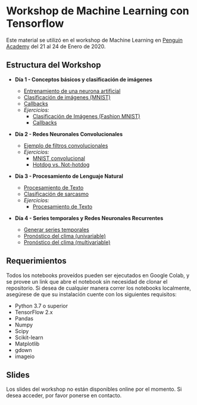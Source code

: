 # Workshop de Machine Learning con Tensorflow

Este material se utilizó en el workshop de Machine Learning en [Penguin Academy](https://penguin.academy/) del 21 al 24 de Enero de 2020.

## Estructura del Workshop

 * **Día 1 - Conceptos básicos y clasificación de imágenes**

	* [Entrenamiento de una neurona artificial](D1_1_De_ejemplos_a_reglas.ipynb)
    * [Clasificación de imágenes (MNIST)](D1_2_MNIST.ipynb)
    * [Callbacks](D1_3_callbacks.ipynb)
    * *Ejercicios:*
		* [Clasificación de Imágenes (Fashion MNIST)](ejercicios/D1_E1_Fashion_MNIST.ipynb)
		* [Callbacks](ejercicios/D1_E2_callbacks.ipynb)


 * **Día 2 - Redes Neuronales Convolucionales**
	* [Ejemplo de filtros convolucionales](D2_1_convoluciones.ipynb)
    * *Ejercicios:*
	   	* [MNIST convolucional](ejercicios/D2_E1_MNIST_conv.ipynb)
   		* [Hotdog  vs. Not-hotdog](ejercicios/D2_E2_hotdog_not_hotdog.ipynb)

 * **Día 3 - Procesamiento de Lenguaje Natural**
	* [Procesamiento de Texto](D3_1_Natural_Language.ipynb)
	* [Clasificación de sarcasmo](D3_2_Clasificacion_sarcasmo.ipynb)
    * *Ejercicios:*
	   	* [Procesamiento de Texto](ejercicios/D3_E1_Procesar_texto.ipynb)

 * **Día 4 - Series temporales y Redes Neuronales Recurrentes**
	* [Generar series temporales](D4_1_Series_temporales.ipynb)
	* [Pronóstico del clima (univariable)](D4_2_Pronostico.ipynb)
	* [Pronóstico del clima (multivariable)](D4_3_Pronostico_multivariable.ipynb)
	

## Requerimientos

Todos los notebooks proveídos pueden ser ejecutados en Google Colab, y se provee un link que abre el notebook sin necesidad de clonar el repositorio. Si desea de cualquier manera correr los notebooks localmente, asegúrese de que su instalación cuente con los siguientes requisitos:

 * Python 3.7 o superior
 * TensorFlow 2.x
 * Pandas
 * Numpy
 * Scipy
 * Scikit-learn
 * Matplotlib
 * gdown
 * imageio
 
## Slides

Los slides del workshop no están disponibles online por el momento. Si desea acceder, por favor ponerse en contacto.